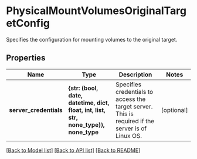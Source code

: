 # PhysicalMountVolumesOriginalTargetConfig

Specifies the configuration for mounting volumes to the original target.

## Properties
Name | Type | Description | Notes
------------ | ------------- | ------------- | -------------
**server_credentials** | **{str: (bool, date, datetime, dict, float, int, list, str, none_type)}, none_type** | Specifies credentials to access the target server. This is required if the server is of Linux OS. | [optional] 

[[Back to Model list]](../README.md#documentation-for-models) [[Back to API list]](../README.md#documentation-for-api-endpoints) [[Back to README]](../README.md)



